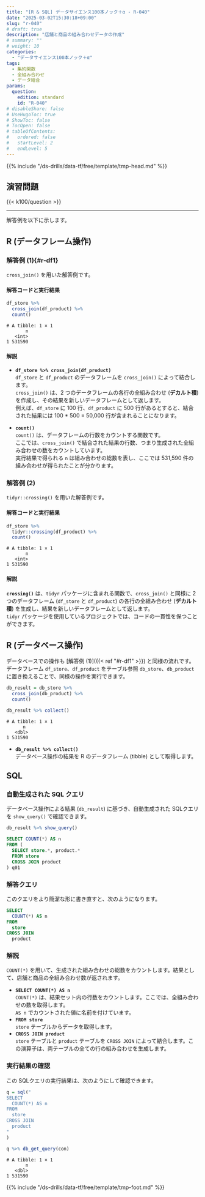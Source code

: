 ```yaml
---
title: "[R & SQL] データサイエンス100本ノック＋α - R-040"
date: "2025-03-02T15:30:18+09:00"
slug: "r-040"
# draft: true
description: "店舗と商品の組み合わせデータの作成"
# summary: ""
# weight: 10
categories: 
  - "データサイエンス100本ノック＋α"
tags: 
  - 集約関数
  - 全組み合わせ
  - データ結合
params:
  question: 
    edition: standard
    id: "R-040"
# disableShare: false
# UseHugoToc: true
# ShowToc: false
# TocOpen: false
# tableOfContents:
#   ordered: false
#   startLevel: 2
#   endLevel: 5
---
```


{{% include "/ds-drills/data-tf/free/template/tmp-head.md" %}}

## 演習問題

{{< k100/question >}}

---

解答例を以下に示します。

## R (データフレーム操作)

### 解答例 (1){#r-df1}

`cross_join()` を用いた解答例です。

#### 解答コードと実行結果

```r
df_store %>% 
  cross_join(df_product) %>% 
  count()
```

```text
# A tibble: 1 × 1
       n
   <int>
1 531590
```

#### 解説

- **`df_store %>% cross_join(df_product)`**  
  `df_store` と `df_product` のデータフレームを `cross_join()` によって結合します。  
  `cross_join()` は、2 つのデータフレームの各行の全組み合わせ (**デカルト積**) を作成し、その結果を新しいデータフレームとして返します。  
  例えば、`df_store` に 100 行、`df_product` に 500 行があるとすると、結合された結果には 100 * 500 = 50,000 行が含まれることになります。

- **`count()`**  
  `count()` は、データフレームの行数をカウントする関数です。  
  ここでは、`cross_join()` で結合された結果の行数、つまり生成された全組み合わせの数をカウントしています。  
  実行結果で得られる `n` は組み合わせの総数を表し、ここでは 531,590 件の組み合わせが得られたことが分かります。

### 解答例 (2)

`tidyr::crossing()` を用いた解答例です。

#### 解答コードと実行結果

```r
df_store %>% 
  tidyr::crossing(df_product) %>% 
  count()
```

```text
# A tibble: 1 × 1
       n
   <int>
1 531590
```

#### 解説

**`crossing()`** は、`tidyr` パッケージに含まれる関数で、`cross_join()` と同様に 2 つのデータフレーム (`df_store` と `df_product`) の各行の全組み合わせ (**デカルト積**) を生成し、結果を新しいデータフレームとして返します。  
`tidyr` パッケージを使用しているプロジェクトでは、コードの一貫性を保つことができます。  

## R (データベース操作)

データベースでの操作も [解答例 (1)]({{< ref "#r-df1" >}}) と同様の流れです。  
データフレーム `df_store`、`df_product` をテーブル参照 `db_store`、`db_product` に置き換えることで、同様の操作を実行できます。

```r
db_result = db_store %>% 
  cross_join(db_product) %>% 
  count()

db_result %>% collect()
```

```text
# A tibble: 1 × 1
      n
   <dbl>
1 531590
```

- **`db_result %>% collect()`**  
  データベース操作の結果を R のデータフレーム (tibble) として取得します。

## SQL

### 自動生成された SQL クエリ

データベース操作による結果 (`db_result`) に基づき、自動生成された SQLクエリを `show_query()` で確認できます。

```r
db_result %>% show_query()
```

```sql
SELECT COUNT(*) AS n
FROM (
  SELECT store.*, product.*
  FROM store
  CROSS JOIN product
) q01
```

### 解答クエリ

このクエリをより簡潔な形に書き直すと、次のようになります。

```sql
SELECT 
  COUNT(*) AS n
FROM 
  store 
CROSS JOIN 
  product
```

### 解説

`COUNT(*)` を用いて、生成された組み合わせの総数をカウントします。結果として、店舗と商品の全組み合わせ数が返されます。

- **`SELECT COUNT(*) AS n`**  
  `COUNT(*)` は、結果セット内の行数をカウントします。ここでは、全組み合わせの数を取得します。  
  `AS n` でカウントされた値に名前を付けています。
- **`FROM store`**  
  `store` テーブルからデータを取得します。
- **`CROSS JOIN product`**  
  `store` テーブルと `product` テーブルを `CROSS JOIN` によって結合します。この演算子は、両テーブルの全ての行の組み合わせを生成します。

### 実行結果の確認

この SQLクエリの実行結果は、次のようにして確認できます。

```r
q = sql("
SELECT 
  COUNT(*) AS n
FROM 
  store 
CROSS JOIN 
  product
"
)

q %>% db_get_query(con)
```

```text
# A tibble: 1 × 1
       n
   <dbl>
1 531590
```

{{% include "/ds-drills/data-tf/free/template/tmp-foot.md" %}}
